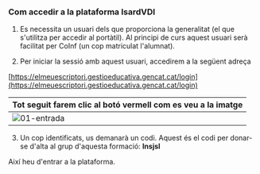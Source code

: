 ### Com accedir a la plataforma IsardVDI

1. Es necessita un usuari dels que proporciona la generalitat (el que s'utilitza per accedir al portàtil). Al principi de curs aquest usuari serà facilitat per CoInf (un cop matriculat l'alumnat).

2. Per iniciar la sessió amb aquest usuari, accedirem a la següent adreça

[https://elmeuescriptori.gestioeducativa.gencat.cat/login](https://elmeuescriptori.gestioeducativa.gencat.cat/login)

| Tot seguit farem clic al botó vermell com es veu a la imatge |
|--------------|
| ![01-entrada](https://github.com/user-attachments/assets/25ab2e87-4ff2-40c5-836b-5050d8bbf100) |


3. Un cop identificats, us demanarà un codi. Aquest és el codi per donar-se d'alta al grup d'aquesta formació: **lnsjsl**

Així heu d'entrar a la plataforma.

